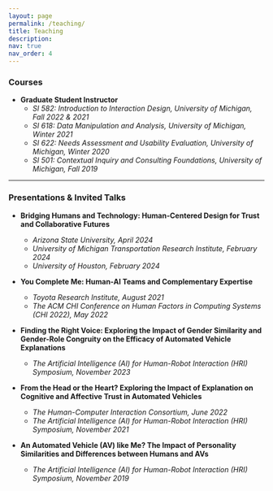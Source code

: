 ```yaml
---
layout: page
permalink: /teaching/
title: Teaching
description: 
nav: true
nav_order: 4
---
```

### Courses
- **Graduate Student Instructor**
  - *SI 582: Introduction to Interaction Design, University of Michigan, Fall 2022 & 2021*
  - *SI 618: Data Manipulation and Analysis, University of Michigan, Winter 2021*
  - *SI 622: Needs Assessment and Usability Evaluation, University of Michigan, Winter 2020*
  - *SI 501: Contextual Inquiry and Consulting Foundations, University of Michigan, Fall 2019*

***
### Presentations & Invited Talks
- **Bridging Humans and Technology: Human-Centered Design for Trust and Collaborative Futures**
  - *Arizona State University, April 2024*
  - *University of Michigan Transportation Research Institute, February 2024*
  - *University of Houston, February 2024* <br />
 
- **You Complete Me: Human-AI Teams and Complementary Expertise**
  - *Toyota Research Institute, August 2021*
  - *The ACM CHI Conference on Human Factors in Computing Systems (CHI 2022), May 2022*<br />
 
- **Finding the Right Voice: Exploring the Impact of Gender Similarity and Gender-Role Congruity on the Efficacy of Automated Vehicle Explanations**
  - *The Artificial Intelligence (AI) for Human-Robot Interaction (HRI) Symposium, November 2023*<br />

- **From the Head or the Heart? Exploring the Impact of Explanation on Cognitive and Affective Trust in Automated Vehicles**
  - *The Human-Computer Interaction Consortium, June 2022*
  - *The Artificial Intelligence (AI) for Human-Robot Interaction (HRI) Symposium, November 2021*<br />
 
- **An Automated Vehicle (AV) like Me? The Impact of Personality Similarities and Differences between Humans and AVs**
  - *The Artificial Intelligence (AI) for Human-Robot Interaction (HRI) Symposium, November 2019*<br />



